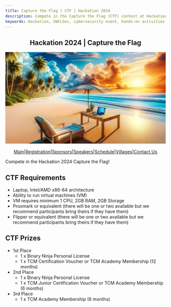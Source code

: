 ```yaml
---
title: Capture the Flag | CTF | Hackation 2024
description: Compete in the Capture the Flag (CTF) contest at Hackation 2024.
keywords: Hackation, SWFLSec, cybersecurity event, hands-on activities, ctf, capture the flag
---
```


<h2 style="text-align: center;">Hackation 2024 | Capture the Flag</h2>

![Hackation Banner](images/hackation-banner.jpg)

<div style="display: flex; justify-content: center; flex-wrap: wrap;">
  <a href="index">Main</a> |
  <a href="registration">Registration</a> |
  <a href="sponsors">Sponsors</a> |
  <a href="speakers">Speakers</a> |
  <a href="schedule">Schedule</a> |
  <a href="villages">Villages</a> |
  <a href="https://forms.gle/BJsMjZXm45aiE7qm8">Contact Us</a>
</div>

Compete in the Hackation 2024 Capture the Flag!

## CTF Requirements

- Laptop, Intel/AMD x86-64 architecture
- Ability to run virtual machines (VM)
- VM requires minimum 1 CPU, 2GB RAM, 2GB Storage
- Proxmark or equivalent (there will be one or two available but we recommend participants bring theirs if they have them)
- Flipper or equivalent (there will be one or two available but we recommend participants bring theirs if they have them)

## CTF Prizes

- 1st Place
  - 1 x Binary Ninja Personal License
  - 1 x TCM Certification Voucher or TCM Academy Membership (12 months)
- 2nd Place
  - 1 x Binary Ninja Personal License
  - 1 x TCM Junior Certification Voucher or TCM Academy Membership (6 months)
- 3rd Place
  - 1 x TCM Academy Membership (6 months)
